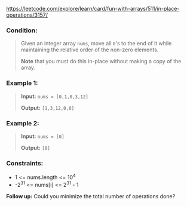 https://leetcode.com/explore/learn/card/fun-with-arrays/511/in-place-operations/3157/

### Condition:

>Given an integer array `nums`, move all `0`'s to the end of it while maintaining the relative order of the non-zero elements.
>
>**Note** that you must do this in-place without making a copy of the array.

### Example 1:

>**Input:** `nums = [0,1,0,3,12]`
>
>**Output:** `[1,3,12,0,0]`

### Example 2:

>**Input:** `nums = [0]`
>
>**Output:** `[0]`

### Constraints:

* 1 <= nums.length <= 10<sup>4</sup>
* -2<sup>31</sup> <= nums[i] <= 2<sup>31</sup> - 1

**Follow up:** Could you minimize the total number of operations done?
